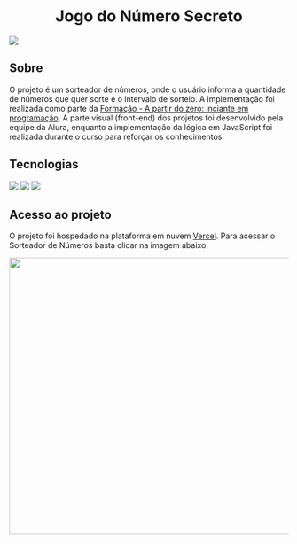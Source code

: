 <h1 align="center">Jogo do Número Secreto</h1>
<div>
  <img src="https://img.shields.io/badge/STATUS-EM%20DESENVOLVIMENTO-green?style=flat">
</div>

## Sobre
<p>
O projeto é um sorteador de números, onde o usuário informa a quantidade de números que quer sorte e o intervalo de sorteio. A implementação foi realizada como parte da <a href="https://github.com/thidepra/formacao-java-i-alura">
Formação - A partir do zero: inciante em programação</a>. A parte visual (front-end) dos projetos foi desenvolvido pela equipe da Alura, enquanto a implementação da lógica em JavaScript foi realizada durante o curso para reforçar os conhecimentos.
</p>

## Tecnologias
<div>
  <img src="https://img.shields.io/badge/html5-%23E34F26.svg?style=for-the-badge&logo=html5&logoColor=white">
  <img src="https://img.shields.io/badge/css3-%231572B6.svg?style=for-the-badge&logo=css3&logoColor=white">
  <img src="https://img.shields.io/badge/JavaScript-F7DF1E?style=for-the-badge&logo=javascript&logoColor=black">
</div>

## Acesso ao projeto
<p>
O projeto foi hospedado na plataforma em nuvem <a href="https://vercel.com/">Vercel</a>.
Para acessar o Sorteador de Números basta clicar na imagem abaixo.
</p>

<div align="center">
  <a href="https://sorteador-numeros-depra.vercel.app/">
  <img height="500" width="700" src="https://i.postimg.cc/RFYPv8RW/image.png">
  </a>
</div>
